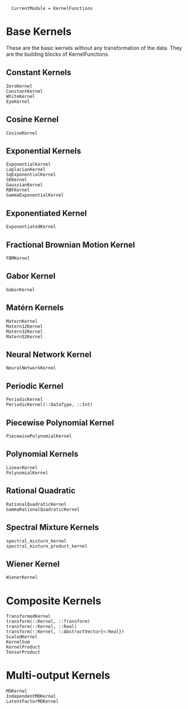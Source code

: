 ```@meta
  CurrentModule = KernelFunctions
```

# Base Kernels

These are the basic kernels without any transformation of the data. They are the building blocks of KernelFunctions.

## Constant Kernels

```@docs
ZeroKernel
ConstantKernel
WhiteKernel
EyeKernel
```

## Cosine Kernel

```@docs
CosineKernel
```

## Exponential Kernels

```@docs
ExponentialKernel
LaplacianKernel
SqExponentialKernel
SEKernel
GaussianKernel
RBFKernel
GammaExponentialKernel
```

## Exponentiated Kernel

```@docs
ExponentiatedKernel
```

## Fractional Brownian Motion Kernel

```@docs
FBMKernel
```

## Gabor Kernel

```@docs
GaborKernel
```

## Matérn Kernels

```@docs
MaternKernel
Matern12Kernel
Matern32Kernel
Matern52Kernel
```

## Neural Network Kernel

```@docs
NeuralNetworkKernel
```

## Periodic Kernel

```@docs
PeriodicKernel
PeriodicKernel(::DataType, ::Int)
```

## Piecewise Polynomial Kernel

```@docs
PiecewisePolynomialKernel
```

## Polynomial Kernels

```@docs
LinearKernel
PolynomialKernel
```

## Rational Quadratic

```@docs
RationalQuadraticKernel
GammaRationalQuadraticKernel
```

## Spectral Mixture Kernels

```@docs
spectral_mixture_kernel
spectral_mixture_product_kernel
```

## Wiener Kernel

```@docs
WienerKernel
```

# Composite Kernels

```@docs
TransformedKernel
transform(::Kernel, ::Transform)
transform(::Kernel, ::Real)
transform(::Kernel, ::AbstractVector{<:Real})
ScaledKernel
KernelSum
KernelProduct
TensorProduct
```

# Multi-output Kernels

```@docs
MOKernel
IndependentMOKernel
LatentFactorMOKernel
```
